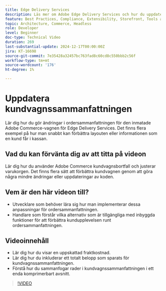 ```yaml
---
title: Edge Delivery Services
description: Läs mer om Adobe Edge Delivery Services och hur du uppdaterar ordersammanfattningen i Commerce-insticksprogrammet.
feature: Best Practices, Compliance, Extensibility, Storefront, Tools and External Services
topic: Architecture, Commerce, Headless
role: Developer
level: Beginner
doc-type: Technical Video
duration: 269
last-substantial-update: 2024-12-17T00:00:00Z
jira: KT-16698
source-git-commit: 7e35428a32457bc763fad8c60cd8c550bbb2c56f
workflow-type: tm+mt
source-wordcount: '176'
ht-degree: 1%

---
```


# Uppdatera kundvagnssammanfattningen

Lär dig hur du gör ändringar i ordersammanfattningen för den inmatade Adobe Commerce-vagnen för Edge Delivery Services.  Det finns flera exempel på hur man snabbt kan förbättra layouten eller informationen som en kund får i kassan.

## Vad du kan förvänta dig av att titta på videon

Lär dig hur du använder Adobe Commerce kundvagnsbortfall och justerar varukorgen.  Det finns flera sätt att förbättra kundvagnen genom att göra några mindre ändringar eller uppdateringar av koden.

## Vem är den här videon till?

* Utvecklare som behöver lära sig hur man implementerar dessa anpassningar för ordersammanfattningen.
* Handlare som förstår vilka alternativ som är tillgängliga med inbyggda funktioner för att förbättra kundupplevelsen runt ordersammanfattningen.

## Videoinnehåll

* Lär dig hur du visar en uppskattad fraktkostnad.
* Lär dig hur du inkluderar ett totalt belopp som sparats för kundvagnssammanfattningen.
* Förstå hur du sammanfogar rader i kundvagnssammanfattningen i ett enda komprimerbart avsnitt.

>[!VIDEO](https://video.tv.adobe.com/v/3441185?learn=on)
